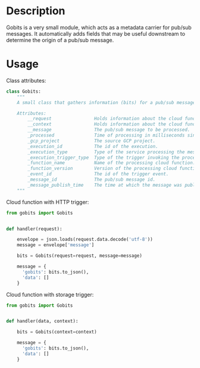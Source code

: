 # Description

Gobits is a very small module, which acts as a metadata carrier for pub/sub messages. It automatically adds fields that may be useful downstream to determine the origin of a pub/sub message.

# Usage

Class attributes:

```python
class Gobits:
    """
    A small class that gathers information (bits) for a pub/sub message payload.

    Attributes:
        __request                Holds information about the cloud function request.
        __context                Holds information about the cloud function context.
        __message                The pub/sub message to be processed.
        _processed               Time of processing in milliseconds since epoch (UTC).
        _gcp_project             The source GCP project.
        _execution_id            The id of the execution.
        _execution_type          Type of the service processing the message.
        _execution_trigger_type  Type of the trigger invoking the processor.
        _function_name           Name of the processing cloud function.
        _function_version        Version of the processing cloud function.
        _event_id                The id of the trigger event.
        _message_id              The pub/sub message id.
        _message_publish_time    The time at which the message was published to pub/sub (UTC).
    """
```

Cloud function with HTTP trigger:

```python
from gobits import Gobits


def handler(request):

    envelope = json.loads(request.data.decode('utf-8'))
    message = envelope['message']

    bits = Gobits(request=request, message=message)

    message = {
      'gobits': bits.to_json(),
      'data': []
    }

```

Cloud function with storage trigger:

```python
from gobits import Gobits


def handler(data, context):

    bits = Gobits(context=context)

    message = {
      'gobits': bits.to_json(),
      'data': []
    }

```
